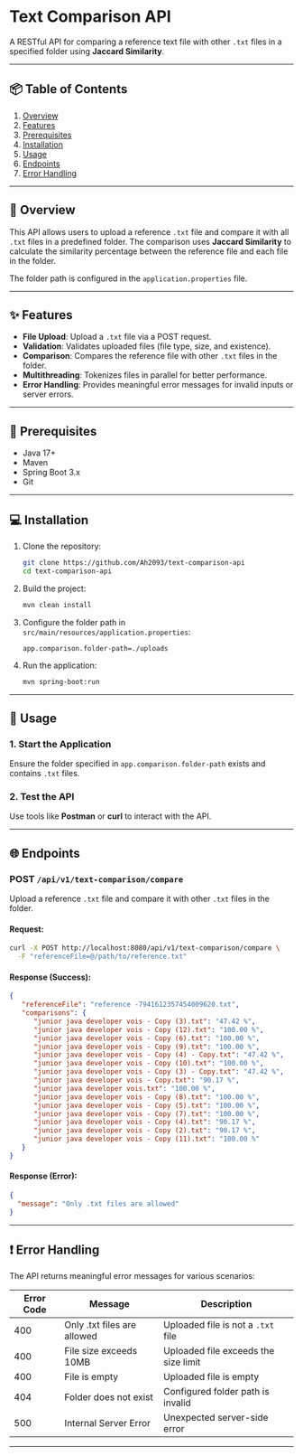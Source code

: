 # Text Comparison API

A RESTful API for comparing a reference text file with other `.txt` files in a specified folder using **Jaccard
Similarity**.

---

## 📦 Table of Contents

1. [Overview](#overview)
2. [Features](#features)
3. [Prerequisites](#prerequisites)
4. [Installation](#installation)
5. [Usage](#usage)
6. [Endpoints](#endpoints)
7. [Error Handling](#error-handling)

---

## 🌟 Overview

This API allows users to upload a reference `.txt` file and compare it with all `.txt` files in a predefined folder. The
comparison uses **Jaccard Similarity** to calculate the similarity percentage between the reference file and each file
in the folder.

The folder path is configured in the `application.properties` file.

---

## ✨ Features

- **File Upload**: Upload a `.txt` file via a POST request.
- **Validation**: Validates uploaded files (file type, size, and existence).
- **Comparison**: Compares the reference file with other `.txt` files in the folder.
- **Multithreading**: Tokenizes files in parallel for better performance.
- **Error Handling**: Provides meaningful error messages for invalid inputs or server errors.

---

## 🔧 Prerequisites

- Java 17+
- Maven
- Spring Boot 3.x
- Git

---

## 💻 Installation

1. Clone the repository:
   ```bash
   git clone https://github.com/Ah2093/text-comparison-api
   cd text-comparison-api
   ```

2. Build the project:
   ```bash
   mvn clean install
   ```

3. Configure the folder path in `src/main/resources/application.properties`:
   ```properties
   app.comparison.folder-path=./uploads
   ```

4. Run the application:
   ```bash
   mvn spring-boot:run
   ```

---

## 🚀 Usage

### 1. Start the Application

Ensure the folder specified in `app.comparison.folder-path` exists and contains `.txt` files.

### 2. Test the API

Use tools like **Postman** or **curl** to interact with the API.

---

## 🌐 Endpoints

### POST `/api/v1/text-comparison/compare`

Upload a reference `.txt` file and compare it with other `.txt` files in the folder.

#### Request:

```bash
curl -X POST http://localhost:8080/api/v1/text-comparison/compare \
  -F "referenceFile=@/path/to/reference.txt"
```

#### Response (Success):

```json
{
   "referenceFile": "reference -7941612357454009620.txt",
   "comparisons": {
      "junior java developer vois - Copy (3).txt": "47.42 %",
      "junior java developer vois - Copy (12).txt": "100.00 %",
      "junior java developer vois - Copy (6).txt": "100.00 %",
      "junior java developer vois - Copy (9).txt": "100.00 %",
      "junior java developer vois - Copy (4) - Copy.txt": "47.42 %",
      "junior java developer vois - Copy (10).txt": "100.00 %",
      "junior java developer vois - Copy (3) - Copy.txt": "47.42 %",
      "junior java developer vois - Copy.txt": "90.17 %",
      "junior java developer vois.txt": "100.00 %",
      "junior java developer vois - Copy (8).txt": "100.00 %",
      "junior java developer vois - Copy (5).txt": "100.00 %",
      "junior java developer vois - Copy (7).txt": "100.00 %",
      "junior java developer vois - Copy (4).txt": "90.17 %",
      "junior java developer vois - Copy (2).txt": "90.17 %",
      "junior java developer vois - Copy (11).txt": "100.00 %"
   }
}
```

#### Response (Error):

```json
{
  "message": "Only .txt files are allowed"
}
```

---

## ❗ Error Handling

The API returns meaningful error messages for various scenarios:

| Error Code | Message                     | Description                          |
|------------|-----------------------------|--------------------------------------|
| 400        | Only .txt files are allowed | Uploaded file is not a `.txt` file   |
| 400        | File size exceeds 10MB      | Uploaded file exceeds the size limit |
| 400        | File is empty               | Uploaded file is empty               |
| 404        | Folder does not exist       | Configured folder path is invalid    |
| 500        | Internal Server Error       | Unexpected server-side error         |

---